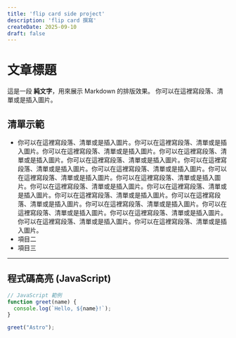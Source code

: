```yaml
---
title: 'flip card side project'
description: 'flip card 撰寫'
createDate: 2025-09-10
draft: false
---
```


# 文章標題

這是一段 **純文字**，用來展示 Markdown 的排版效果。
你可以在這裡寫段落、清單或是插入圖片。

## 清單示範
- 你可以在這裡寫段落、清單或是插入圖片。你可以在這裡寫段落、清單或是插入圖片。你可以在這裡寫段落、清單或是插入圖片。你可以在這裡寫段落、清單或是插入圖片。你可以在這裡寫段落、清單或是插入圖片。你可以在這裡寫段落、清單或是插入圖片。你可以在這裡寫段落、清單或是插入圖片。你可以在這裡寫段落、清單或是插入圖片。你可以在這裡寫段落、清單或是插入圖片。你可以在這裡寫段落、清單或是插入圖片。你可以在這裡寫段落、清單或是插入圖片。你可以在這裡寫段落、清單或是插入圖片。你可以在這裡寫段落、清單或是插入圖片。你可以在這裡寫段落、清單或是插入圖片。你可以在這裡寫段落、清單或是插入圖片。你可以在這裡寫段落、清單或是插入圖片。你可以在這裡寫段落、清單或是插入圖片。你可以在這裡寫段落、清單或是插入圖片。
- 項目二
- 項目三

--- 

## 程式碼高亮 (JavaScript)

```js
// JavaScript 範例
function greet(name) {
  console.log(`Hello, ${name}!`);
}

greet("Astro");
```